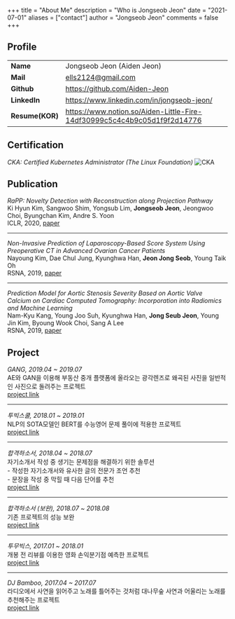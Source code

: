 +++
title = "About Me"
description = "Who is Jongseob Jeon"
date = "2021-07-01"
aliases = ["contact"]
author = "Jongseob Jeon"
comments = false
+++

## Profile
|             |                                                              |
| ----------- | ------------------------------------------------------------ |
| **Name**        | Jongseob Jeon (Aiden Jeon)                                   |
| **Mail**        | ells2124@gmail.com                                           |
| **Github**      | https://github.com/Aiden-Jeon                                |
| **LinkedIn**    | https://www.linkedin.com/in/jongseob-jeon/                   |
| **Resume(KOR)** | https://www.notion.so/Aiden-Little-Fire-14df30999c5c4c4b9c05d1f9f2d14776 |





## Certification
*CKA: Certified Kubernetes Administrator (The Linux Foundation)*
![CKA](/imgs/cka/review_02.png)

## Publication
*RaPP: Novelty Detection with Reconstruction along Projection Pathway*  
Ki Hyun Kim, Sangwoo Shim, Yongsub Lim, **Jongseob Jeon**, Jeongwoo Choi, Byungchan Kim, Andre S. Yoon  
ICLR, 2020, [paper](https://openreview.net/forum?id=HkgeGeBYDB)

---
*Non-Invasive Prediction of Laparoscopy-Based Score System Using Preoperative CT in Advanced Ovarian Cancer Patients*  
Nayoung Kim, Dae Chul Jung, Kyunghwa Han, **Jeon Jong Seob**, Young Taik Oh  
RSNA, 2019, [paper](http://archive.rsna.org/2019/19015767.html)

---
*Prediction Model for Aortic Stenosis Severity Based on Aortic Valve Calcium on Cardiac Computed Tomography: Incorporation into Radiomics and Machine Learning*  
Nam-Kyu Kang, Young Joo Suh, Kyunghwa Han, **Jong Seub Jeon**, Young Jin Kim, Byoung Wook Choi, Sang A Lee  
RSNA, 2019, [paper](http://archive.rsna.org/2019/19012505.html)
 

## Project
*GANG, 2019.04 ~ 2019.07*  
AE와 GAN을 이용해 부동산 중개 플랫폼에 올라오는 광각렌즈로 왜곡된 사진을 일반적인 사진으로 돌려주는 프로젝트  
[project link](http://www.datamarket.kr/xe/board_pdzw77/56002)  

---
*투빅스쿨, 2018.01 ~ 2019.01*  
NLP의 SOTA모델인 BERT를 수능영어 문제 풀이에 적용한 프로젝트  
[project link](http://www.datamarket.kr/xe/board_pdzw77/50240)

---
*합격하소서, 2018.04 ~ 2018.07*  
자기소개서 작성 중 생기는 문제점을 해결하기 위한 솔루션  
    - 작성한 자기소개서와 유사한 글의 전문가 조언 추천  
    - 문장을 작성 중 막힐 때 다음 단어를 추천  
[project link](http://www.datamarket.kr/xe/index.php?mid=board_pdzw77&page=2&document_srl=44666)

---
*합격하소서 (보완), 2018.07 ~ 2018.08*  
기존 프로젝트의 성능 보완  
[project link](http://www.datamarket.kr/xe/board_pdzw77/46033)

---
*투무빅스, 2017.01 ~ 2018.01*  
개봉 전 리뷰를 이용한 영화 손익분기점 예측한 프로젝트  
[project link](http://www.datamarket.kr/xe/index.php?mid=board_pdzw77&page=2&document_srl=37919)

---
*DJ Bamboo, 2017.04 ~ 2017.07*  
라디오에서 사연을 읽어주고 노래를 틀어주는 것처럼 대나무숲 사연과 어울리는 노래를 추천해주는 프로젝트  
[project link](http://www.datamarket.kr/xe/index.php?mid=board_pdzw77&page=2&document_srl=29247)
